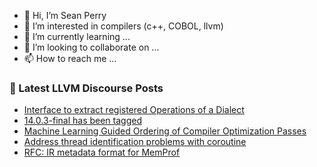 - 👋 Hi, I’m Sean Perry
- 👀 I’m interested in compilers (c++, COBOL, llvm)
- 🌱 I’m currently learning ...
- 💞️ I’m looking to collaborate on ...
- 📫 How to reach me ...

<!---
s66perry/s66perry is a ✨ special ✨ repository because its `README.md` (this file) appears on your GitHub profile.
You can click the Preview link to take a look at your changes.
--->
### 📕 Latest LLVM Discourse Posts

<!-- DISCOURSE-LLVM:START -->
- [Interface to extract registered Operations of a Dialect](https://discourse.llvm.org/t/interface-to-extract-registered-operations-of-a-dialect/62304#post_4)
- [14.0.3-final has been tagged](https://discourse.llvm.org/t/14-0-3-final-has-been-tagged/62134#post_10)
- [Machine Learning Guided Ordering of Compiler Optimization Passes](https://discourse.llvm.org/t/machine-learning-guided-ordering-of-compiler-optimization-passes/60415?page=2#post_27)
- [Address thread identification problems with coroutine](https://discourse.llvm.org/t/address-thread-identification-problems-with-coroutine/62015?page=2#post_31)
- [RFC: IR metadata format for MemProf](https://discourse.llvm.org/t/rfc-ir-metadata-format-for-memprof/59165#post_7)
<!-- DISCOURSE-LLVM:END -->
